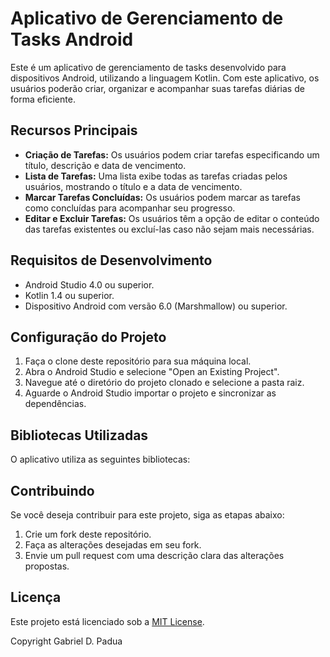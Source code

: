 # Aplicativo de Gerenciamento de Tasks Android

Este é um aplicativo de gerenciamento de tasks desenvolvido para dispositivos Android, utilizando a linguagem Kotlin. Com este aplicativo, os usuários poderão criar, organizar e acompanhar suas tarefas diárias de forma eficiente.

## Recursos Principais

- **Criação de Tarefas:** Os usuários podem criar tarefas especificando um título, descrição e data de vencimento.
- **Lista de Tarefas:** Uma lista exibe todas as tarefas criadas pelos usuários, mostrando o título e a data de vencimento.
- **Marcar Tarefas Concluídas:** Os usuários podem marcar as tarefas como concluídas para acompanhar seu progresso.
- **Editar e Excluir Tarefas:** Os usuários têm a opção de editar o conteúdo das tarefas existentes ou excluí-las caso não sejam mais necessárias.

## Requisitos de Desenvolvimento

- Android Studio 4.0 ou superior.
- Kotlin 1.4 ou superior.
- Dispositivo Android com versão 6.0 (Marshmallow) ou superior.

## Configuração do Projeto

1. Faça o clone deste repositório para sua máquina local.
2. Abra o Android Studio e selecione "Open an Existing Project".
3. Navegue até o diretório do projeto clonado e selecione a pasta raiz.
4. Aguarde o Android Studio importar o projeto e sincronizar as dependências.

## Bibliotecas Utilizadas

O aplicativo utiliza as seguintes bibliotecas:


## Contribuindo

Se você deseja contribuir para este projeto, siga as etapas abaixo:

1. Crie um fork deste repositório.
2. Faça as alterações desejadas em seu fork.
3. Envie um pull request com uma descrição clara das alterações propostas.

## Licença

Este projeto está licenciado sob a [MIT License](LICENSE).

Copyright Gabriel D. Padua